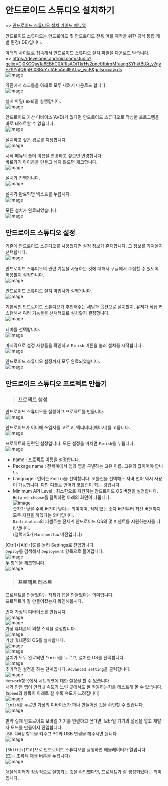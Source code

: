 # 안드로이드 스튜디오 설치하기

=> [안드로이드 스튜디오 설치 가이드 메뉴얼](https://crazykim2.tistory.com/455)

안드로이드 스튜디오는 안드로이드 및 안드로이드 전용 어플 제작을 위한 공식 통합 개발 환경(IDE)입니다.

아래의 사이트로 접속해서 안드로이드 스튜디오 설치 파일을 다운로드 받습니다.   
=> https://developer.android.com/studio?gclid=Cj0KCQjw1a6EBhC0ARIsAOiTkrHs2pne0fbirqMfuaqgSYhktBtCr_y7qyEZ9YptQ6pHlX8BuYxiIAEaAmIIEALw_wcB&gclsrc=aw.ds   
![image](https://user-images.githubusercontent.com/43658658/143033864-3e949c6a-ea48-4ec7-9e5d-54d104c002c8.png)   

약관에서 스크롤을 아래로 모두 내려서 다운로드 합니다.   
![image](https://user-images.githubusercontent.com/43658658/143034080-f30dbf34-c0a7-486b-a735-5748325ec3c2.png)

설치 파일(.exe)을 실행합니다.   
![image](https://user-images.githubusercontent.com/43658658/143035035-33a1e70c-fc83-436c-bf2c-8076831f0e01.png)

안드로이드 가상 디바이스(AVD)가 없다면 안드로이드 스튜디오로 작성한 프로그램을 바로 테스트할 수 없습니다.   
![image](https://user-images.githubusercontent.com/43658658/143035311-8a7dc115-d5f3-4b6b-9836-b60dcaedc9ed.png)

설치하고 싶은 경로를 지정합니다.   
![image](https://user-images.githubusercontent.com/43658658/143035398-3c58f9a2-635a-443a-a3e8-67f2fbd824b5.png)

시작 메뉴의 폴더 이름을 변경하고 싶으면 변경합니다.   
바로가기 아이콘을 만들고 싶지 않으면 체크합니다.   
![image](https://user-images.githubusercontent.com/43658658/143035571-ad9e9491-069e-429f-a91c-d1bacb0cc1bd.png)

설치가 진행됩니다.   
![image](https://user-images.githubusercontent.com/43658658/143035600-510786c2-45d3-4d97-8f66-f63d91be5e8c.png)

설치가 완료되면 넥스트를 누릅니다.   
![image](https://user-images.githubusercontent.com/43658658/143035708-21f82660-13b8-447e-b4e3-6a350499ba4e.png)

모든 설치가 완료되었습니다.   
![image](https://user-images.githubusercontent.com/43658658/143035763-3f83fbcf-d999-4d31-8d57-26eb2d5c09c3.png)

## 안드로이드 스튜디오 설정

기존에 안드로이드 스튜디오를 사용했다면 설정 정보가 존재합니다. 그 정보를 가져올지 선택합니다.   
![image](https://user-images.githubusercontent.com/43658658/143036315-181c34c8-c164-4d59-b207-0817eb8646f4.png)

안드로이드 스튜디오의 관련 기능을 사용하는 것에 대해서 구글에서 수집할 수 있도록 허용할지 설정합니다.   
![image](https://user-images.githubusercontent.com/43658658/143036401-a6a08818-68d3-422b-8334-2dc34ed4a12f.png)

안드로이드 스튜디오 설치 마법사가 실행됩니다.   
![image](https://user-images.githubusercontent.com/43658658/143036519-db879252-5890-4546-a173-5c2943e63ee2.png)

기본적인 안드로이드 스튜디오가 추천해주는 세팅과 옵션으로 설치할지, 유저가 직접 커스텀해서 여러 기능들을 선택적으로 설치할지 결정합니다.   
![image](https://user-images.githubusercontent.com/43658658/143036687-0bbdde7c-b534-4fcc-b8d5-a5ce56cd9513.png)

테마를 선택합니다.   
![image](https://user-images.githubusercontent.com/43658658/143036738-239e1bcd-9fcd-40a9-a2b0-68dfce739107.png)

마지막으로 설정 사항들을 확인하고 `Finish` 버튼을 눌러 설치를 시작합니다.   
![image](https://user-images.githubusercontent.com/43658658/143036834-7d46cb65-e706-40ad-a555-c1fbea778b3b.png)

안드로이드 스튜디오 설정까지 모두 완료되었습니다.   
![image](https://user-images.githubusercontent.com/43658658/143037398-9fdb2704-310e-4753-a5a9-95e2d20a31d4.png)

## 안드로이드 스튜디오 프로젝트 만들기

> <h3>프로젝트 생성</h3>

안드로이드 스튜디오를 실행하고 프로젝트를 만듭니다.   
![image](https://user-images.githubusercontent.com/43658658/143385003-38b3fe45-decd-40e9-a01c-eff6fa1fe01f.png)

안드로이드가 어디에 쓰일지를 고르고, 액티비티(페이지)를 고릅니다.   
![image](https://user-images.githubusercontent.com/43658658/143385854-58ef74a2-1125-4657-89f2-bf24b07ae804.png)

프로젝트와 관련된 설정입니다. 모든 설정을 마치면 `Finish`를 누릅니다.   
![image](https://user-images.githubusercontent.com/43658658/143386595-a6b211b9-53f8-4745-90fd-bfb4fd7e04fe.png)   
* name : 프로젝트 이름을 설정합니다.
* Package name : 전세계에서 앱과 앱을 구별하는 고유 이름. 고유의 값이어야 합니다.
* Language : 언어는 `Kotlin`을 선택합니다. 코틀린을 선택해도 자바 언어 역시 사용이 가능합니다. 다만 디폴트 언어가 코틀린이 되는 것입니다.
* Minimum API Level : 최소한으로 지원하는 안드로이드 OS 버전을 설정합니다. `Help me choose`를 클릭하면 아래의 화면이 나옵니다.   
![image](https://user-images.githubusercontent.com/43658658/143386620-39c8a694-19fc-43f8-9e22-10a2407cc652.png)   
숫자가 낮을 수록 버전이 낮다는 의미이며, 적혀 있는 숫자 버전부터 최신 버전까지 모두 지원을 하겠다는 의미입니다.   
`Distribution`의 퍼센트는 전세계 안드로이드 OS의 몇 퍼센트를 지원하는지를 나타냅니다.   
(갤럭시5가 `Marshmellow` 버전입니다)   

[Ctrl]+[Alt]+[S]를 눌러 Settings로 진입합니다.   
`Deploy`를 검색해서 `Deployment` 항목으로 들어갑니다.   
![image](https://user-images.githubusercontent.com/43658658/143388760-63992b54-f68a-4a0a-b74f-5e0413fdd80b.png)   
두 항목을 체크합니다.   
![image](https://user-images.githubusercontent.com/43658658/143389056-77de01ae-5972-46d0-a192-7969345fc943.png)

> <h3>프로젝트 테스트</h3>

프로젝트를 만들었다는 자체가 앱을 만들었다는 의미입니다.   
프로젝트가 잘 만들어졌는지 확인해봅시다.   

먼저 가상의 디바이스를 만듭니다.   
![image](https://user-images.githubusercontent.com/43658658/143389188-10799e5a-65d1-4788-875e-74d74e7b51e0.png)   
![image](https://user-images.githubusercontent.com/43658658/143389224-d52a929c-c413-4259-820f-e3138b7dd911.png)   
가상 휴대폰의 외형 스펙을 설정합니다.   
![image](https://user-images.githubusercontent.com/43658658/143389287-fbe3337f-3c73-47f4-8ac1-d36be52bdcbe.png)   
가상 휴대폰의 OS를 설치합니다.   
![image](https://user-images.githubusercontent.com/43658658/143389365-0de59161-4244-435e-bc81-e1b6b9671147.png)   
![image](https://user-images.githubusercontent.com/43658658/143389465-9862e010-b6e9-4b72-8d45-fb6866086412.png)   
설치가 모두 완료되면 `Finish`를 누르고, 설치한 OS를 선택합니다.   
![image](https://user-images.githubusercontent.com/43658658/143389653-5e6e099f-6a17-4c7b-9b85-16d07d10c2b1.png)   
추가적인 설정을 하는 단계입니다. `Advanced setting`을 클릭합니다.   
![image](https://user-images.githubusercontent.com/43658658/143389823-320e1d90-0c04-4130-b433-deff3a411445.png)   
`Network`항목에서 네트워크에 대한 설정을 할 수 있습니다.   
내가 만든 앱이 인터넷 속도가 느린 곳에서도 잘 작동하는지를 테스트해 볼 수 있습니다.   
(`Speed`의 항목이 아래로 갈 수록 속도가 느려집니다)   
![image](https://user-images.githubusercontent.com/43658658/143390064-d2fa3df2-d377-47cb-83ca-b26c75c781cc.png)   
`Finish`를 누르면 가상의 디바이스가 하나 만들어진 것을 확인할 수 있습니다.   
![image](https://user-images.githubusercontent.com/43658658/143390433-4415d8aa-54d3-4c32-aaf3-78d58cf2682e.png)

만약 실제 안드로이드 모바일 기기를 연결하고 싶다면, 모바일 기기의 설정을 열고 개발자 모드를 만들어서 진입합니다.   
`USB 디버깅` 항목을 켜주고 PC와 USB 연결을 해주시면 됩니다.   
![image](https://user-images.githubusercontent.com/43658658/143390842-8f47c971-28ce-4cc3-a674-b4b2a73877a6.png)

`[Shift]+[F10]`으로 안드로이드 스튜디오를 실행하면 애뮬레이터가 열립니다.   
(또는 초록색 재생 버튼을 누릅니다)   
![image](https://user-images.githubusercontent.com/43658658/143391338-f6b44204-a994-4a6f-aa8b-2fcacc39c337.png)

애뮬레이터가 정상적으로 실행되는 것을 확인했다면, 프로젝트가 잘 생성되었다는 의미입니다.
